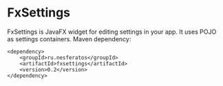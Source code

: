 # FxSettings
FxSettings is JavaFX widget for editing settings in your app. It uses POJO as settings containers.
Maven dependency:
```
<dependency>
    <groupId>ru.nesferatos</groupId>
    <artifactId>fxsettings</artifactId>
    <version>0.2</version>
</dependency>
```
